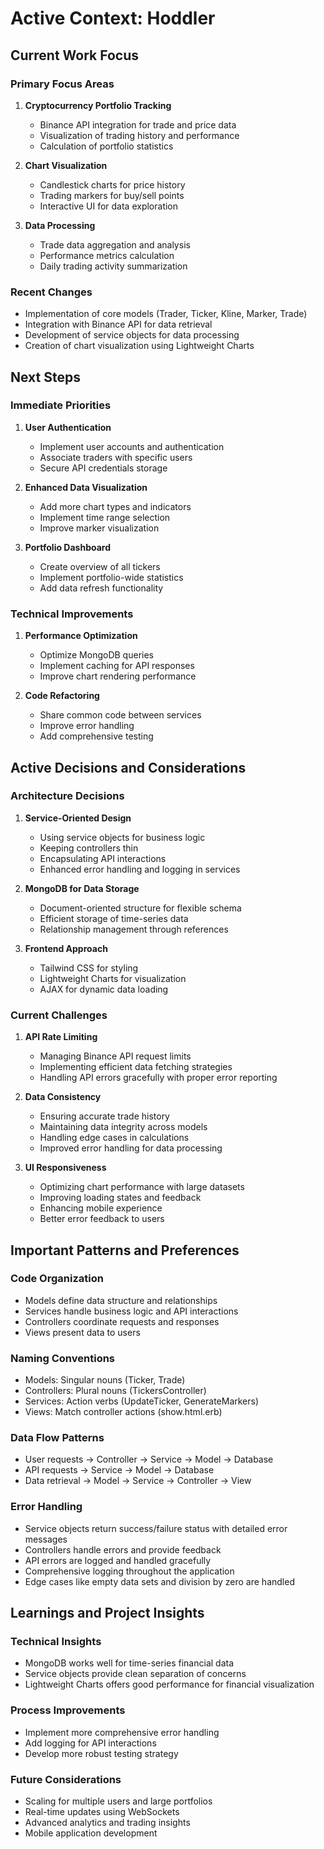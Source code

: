 # Active Context: Hoddler

## Current Work Focus

### Primary Focus Areas
1. **Cryptocurrency Portfolio Tracking**
   - Binance API integration for trade and price data
   - Visualization of trading history and performance
   - Calculation of portfolio statistics

2. **Chart Visualization**
   - Candlestick charts for price history
   - Trading markers for buy/sell points
   - Interactive UI for data exploration

3. **Data Processing**
   - Trade data aggregation and analysis
   - Performance metrics calculation
   - Daily trading activity summarization

### Recent Changes
- Implementation of core models (Trader, Ticker, Kline, Marker, Trade)
- Integration with Binance API for data retrieval
- Development of service objects for data processing
- Creation of chart visualization using Lightweight Charts

## Next Steps

### Immediate Priorities
1. **User Authentication**
   - Implement user accounts and authentication
   - Associate traders with specific users
   - Secure API credentials storage

2. **Enhanced Data Visualization**
   - Add more chart types and indicators
   - Implement time range selection
   - Improve marker visualization

3. **Portfolio Dashboard**
   - Create overview of all tickers
   - Implement portfolio-wide statistics
   - Add data refresh functionality

### Technical Improvements
1. **Performance Optimization**
   - Optimize MongoDB queries
   - Implement caching for API responses
   - Improve chart rendering performance

2. **Code Refactoring**
   - Share common code between services
   - Improve error handling
   - Add comprehensive testing

## Active Decisions and Considerations

### Architecture Decisions
1. **Service-Oriented Design**
   - Using service objects for business logic
   - Keeping controllers thin
   - Encapsulating API interactions
   - Enhanced error handling and logging in services

2. **MongoDB for Data Storage**
   - Document-oriented structure for flexible schema
   - Efficient storage of time-series data
   - Relationship management through references

3. **Frontend Approach**
   - Tailwind CSS for styling
   - Lightweight Charts for visualization
   - AJAX for dynamic data loading

### Current Challenges
1. **API Rate Limiting**
   - Managing Binance API request limits
   - Implementing efficient data fetching strategies
   - Handling API errors gracefully with proper error reporting

2. **Data Consistency**
   - Ensuring accurate trade history
   - Maintaining data integrity across models
   - Handling edge cases in calculations
   - Improved error handling for data processing

3. **UI Responsiveness**
   - Optimizing chart performance with large datasets
   - Improving loading states and feedback
   - Enhancing mobile experience
   - Better error feedback to users

## Important Patterns and Preferences

### Code Organization
- Models define data structure and relationships
- Services handle business logic and API interactions
- Controllers coordinate requests and responses
- Views present data to users

### Naming Conventions
- Models: Singular nouns (Ticker, Trade)
- Controllers: Plural nouns (TickersController)
- Services: Action verbs (UpdateTicker, GenerateMarkers)
- Views: Match controller actions (show.html.erb)

### Data Flow Patterns
- User requests → Controller → Service → Model → Database
- API requests → Service → Model → Database
- Data retrieval → Model → Service → Controller → View

### Error Handling
- Service objects return success/failure status with detailed error messages
- Controllers handle errors and provide feedback
- API errors are logged and handled gracefully
- Comprehensive logging throughout the application
- Edge cases like empty data sets and division by zero are handled

## Learnings and Project Insights

### Technical Insights
- MongoDB works well for time-series financial data
- Service objects provide clean separation of concerns
- Lightweight Charts offers good performance for financial visualization

### Process Improvements
- Implement more comprehensive error handling
- Add logging for API interactions
- Develop more robust testing strategy

### Future Considerations
- Scaling for multiple users and large portfolios
- Real-time updates using WebSockets
- Advanced analytics and trading insights
- Mobile application development
